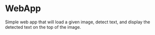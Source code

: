 # WebApp
Simple web app that will load a given image, detect text, and display the detected text on the top of the image.
